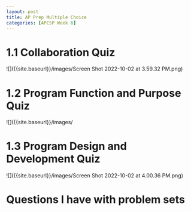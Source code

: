 ```yaml
---
layout: post
title: AP Prep Multiple Choice
categories: [APCSP Week 6]
---
```

# 1.1 Collaboration Quiz
![]({{site.baseurl}}/images/Screen Shot 2022-10-02 at 3.59.32 PM.png) 
# 1.2 Program Function and Purpose Quiz
![]({{site.baseurl}}/images/ 
# 1.3 Program Design and Development Quiz
![]({{site.baseurl}}/images/Screen Shot 2022-10-02 at 4.00.36 PM.png) 

# Questions I have with problem sets